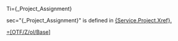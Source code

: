 Ti={_Project_Assignment}

sec="{_Project_Assignment}" is defined in <a href="#Service.Project.Sec" class="xref">{Service.Project.Xref}.

=[OTF/Z/ol/Base]
